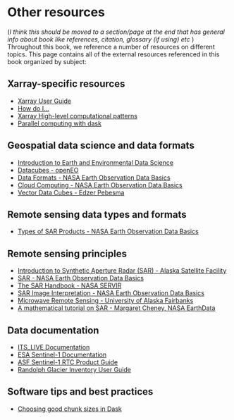 # Other resources

(*I think this should be moved to a section/page at the end that has general info about book like references, citation, glossary (if using) etc*
)
Throughout this book, we reference a number of resources on different topics. This page contains all of the external resources referenced in this book organized by subject: 


## Xarray-specific resources
- [Xarray User Guide](https://docs.xarray.dev/en/stable/user-guide/index.html)
- [How do I...](https://docs.xarray.dev/en/stable/howdoi.html)
- [Xarray High-level computational patterns](https://tutorial.xarray.dev/intermediate/01-high-level-computation-patterns.html)
- [Parallel computing with dask](https://tutorial.xarray.dev/intermediate/xarray_and_dask.html)

## Geospatial data science and data formats
- [Introduction to Earth and Environmental Data Science](https://earth-env-data-science.github.io/intro.html)
- [Datacubes - openEO](https://openeo.org/documentation/1.0/datacubes.html#what-are-datacubes)
- [Data Formats - NASA Earth Observation Data Basics](https://www.earthdata.nasa.gov/learn/earth-observation-data-basics/data-formats)
- [Cloud Computing - NASA Earth Observation Data Basics](https://www.earthdata.nasa.gov/learn/earth-observation-data-basics/cloud-computing)
- [Vector Data Cubes - Edzer Pebesma](https://r-spatial.org/r/2022/09/12/vdc.html)

## Remote sensing data types and formats 
- [Types of SAR Products - NASA Earth Observation Data Basics](https://www.earthdata.nasa.gov/learn/earth-observation-data-basics/types-sar-products)

## Remote sensing principles
- [Introduction to Synthetic Aperture Radar (SAR) - Alaska Satellite Facility](https://hyp3-docs.asf.alaska.edu/guides/introduction_to_sar/)
- [SAR - NASA Earth Observation Data Basics](https://www.earthdata.nasa.gov/learn/earth-observation-data-basics/sar)
- [The SAR Handbook - NASA SERVIR](https://gis1.servirglobal.net/TrainingMaterials/SAR/SARHB_FullRes.pdf)
- [SAR Image Interpretation - NASA Earth Observation Data Basics](https://www.earthdata.nasa.gov/learn/earth-observation-data-basics/sar/image-interpretation)
- [Microwave Remote Sensing - University of Alaska Fairbanks](https://radar.community.uaf.edu/)
- [A mathematical tutorial on SAR - Margaret Cheney, NASA EarthData](https://www.earthdata.nasa.gov/s3fs-public/2024-06/sar%20mathematical%20tutorial.pdf)

## Data documentation
- [ITS_LIVE Documentation](https://its-live.jpl.nasa.gov/#documentation)
- [ESA Sentinel-1 Documentation](https://sentinel.esa.int/web/sentinel/user-guides/sentinel-1-sar/overview)
- [ASF Sentinel-1 RTC Product Guide](https://hyp3-docs.asf.alaska.edu/guides/rtc_product_guide/)
- [Randolph Glacier Inventory User Guide](http://www.glims.org/rgi_user_guide/welcome.html)

## Software tips and best practices
- [Choosing good chunk sizes in Dask](https://blog.dask.org/2021/11/02/choosing-dask-chunk-sizes)

